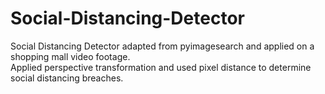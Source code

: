 # Social-Distancing-Detector
Social Distancing Detector adapted from pyimagesearch and applied on a shopping mall video footage.  
Applied perspective transformation and used pixel distance to determine social distancing breaches.
